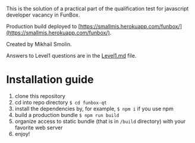 This is the solution of a practical part of the qualification test for javascript developer vacancy in FunBox.

Production build deployed to [https://smallmis.herokuapp.com/funbox/](https://smallmis.herokuapp.com/funbox/).

Created by Mikhail Smolin.

Answers to Level1 questions are in the [Level1.md](Level1.md) file.

# Installation guide
1. clone this repository
2. cd into repo directory ```$ cd funbox-qt``` 
3. install the dependencies by, for example, ```$ npm i``` if you use npm
4. build a production bundle ```$ npm run build```
5. organize access to static bundle (that is in ```/build``` directory) with your favorite web server
6. enjoy!
